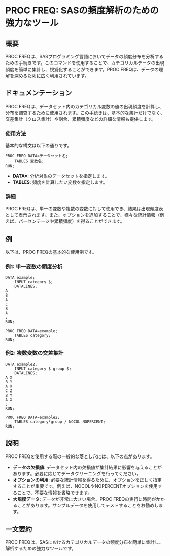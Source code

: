 <!--
Meta Description: # PROC FREQ: SASの頻度解析のための強力なツール ## 概要 PROC FREQは、SASプログラミング言語においてデータの頻度分布を分析するための手続きです。このコマンドを使用することで、カテゴリカルデータの出現頻度を簡単に集計し、視覚化することができます。PROC FREQは、デー...
Meta Keywords: proc, data, freqは, run, freq
-->

# PROC FREQ: SASの頻度解析のための強力なツール

## 概要
PROC FREQは、SASプログラミング言語においてデータの頻度分布を分析するための手続きです。このコマンドを使用することで、カテゴリカルデータの出現頻度を簡単に集計し、視覚化することができます。PROC FREQは、データの理解を深めるために広く利用されています。

## ドキュメンテーション
PROC FREQは、データセット内のカテゴリカル変数の値の出現頻度を計算し、分布を調査するために使用されます。この手続きは、基本的な集計だけでなく、交差集計（クロス集計）や割合、累積頻度などの詳細な情報も提供します。

### 使用方法
基本的な構文は以下の通りです。

```sas
PROC FREQ DATA=データセット名;
    TABLES 変数名;
RUN;
```

- **DATA=**: 分析対象のデータセットを指定します。
- **TABLES**: 頻度を計算したい変数を指定します。

### 詳細
PROC FREQは、単一の変数や複数の変数に対して使用でき、結果は出現頻度表として表示されます。また、オプションを追加することで、様々な統計情報（例えば、パーセンテージや累積頻度）を得ることができます。

## 例
以下は、PROC FREQの基本的な使用例です。

### 例1: 単一変数の頻度分析
```sas
DATA example;
    INPUT category $;
    DATALINES;
A
B
A
C
B
A
;
RUN;

PROC FREQ DATA=example;
    TABLES category;
RUN;
```

### 例2: 複数変数の交差集計
```sas
DATA example2;
    INPUT category $ group $;
    DATALINES;
A X
B Y
A X
C Z
B Y
A X
;
RUN;

PROC FREQ DATA=example2;
    TABLES category*group / NOCOL NOPERCENT;
RUN;
```

## 説明
PROC FREQを使用する際の一般的な落とし穴には、以下の点があります。

- **データの欠損値**: データセット内の欠損値が集計結果に影響を与えることがあります。必要に応じてデータクリーニングを行ってください。
- **オプションの利用**: 必要な統計情報を得るために、オプションを正しく指定することが重要です。例えば、NOCOLやNOPERCENTオプションを使用することで、不要な情報を省略できます。
- **大規模データ**: データが非常に大きい場合、PROC FREQの実行に時間がかかることがあります。サンプルデータを使用してテストすることをお勧めします。

## 一文要約
PROC FREQは、SASにおけるカテゴリカルデータの頻度分布を簡単に集計し、解析するための強力なツールです。